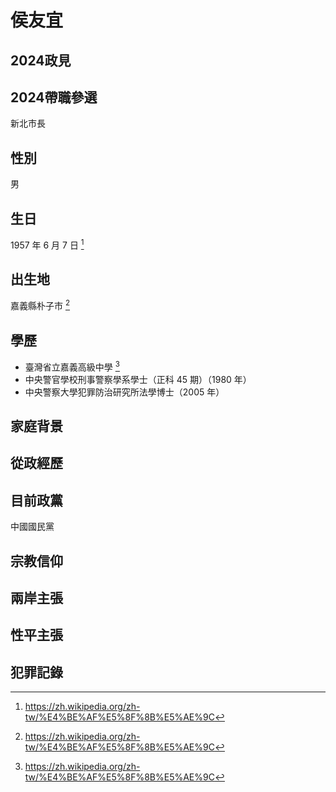 # 侯友宜

## 2024政見

## 2024帶職參選

新北市長

## 性別

男

## 生日

1957 年 6 月 7 日 [^1]

[^1]: https://zh.wikipedia.org/zh-tw/%E4%BE%AF%E5%8F%8B%E5%AE%9C

## 出生地

嘉義縣朴子市 [^1]

[^1]: https://zh.wikipedia.org/zh-tw/%E4%BE%AF%E5%8F%8B%E5%AE%9C

## 學歷

- 臺灣省立嘉義高級中學 [^1]
- 中央警官學校刑事警察學系學士（正科 45 期）（1980 年）
- 中央警察大學犯罪防治研究所法學博士（2005 年）

## 家庭背景

## 從政經歷

## 目前政黨

中國國民黨

## 宗教信仰

## 兩岸主張

## 性平主張

## 犯罪記錄
